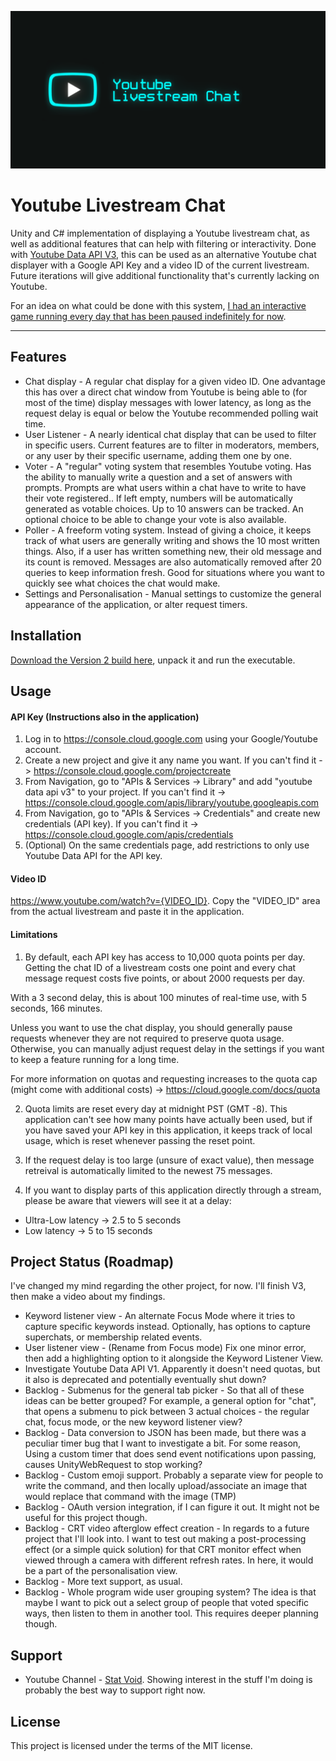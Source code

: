 ![](YTBanner.png)

# Youtube Livestream Chat

Unity and C# implementation of displaying a Youtube livestream chat, as well as additional features that can help with filtering or interactivity. Done with [Youtube Data API V3](https://developers.google.com/youtube/v3/), this can be used as an alternative Youtube chat displayer with a Google API Key and a video ID of the current livestream. Future iterations will give additional functionality that's currently lacking on Youtube.

For an idea on what could be done with this system, [I had an interactive game running every day that has been paused indefinitely for now](https://www.youtube.com/channel/UCRcljlI4ACjc5VWZVr4WdnA).

***

## Features
- Chat display - A regular chat display for a given video ID. One advantage this has over a direct chat window from Youtube is being able to (for most of the time) display messages with lower latency, as long as the request delay is equal or below the Youtube recommended polling wait time.
- User Listener - A nearly identical chat display that can be used to filter in specific users. Current features are to filter in moderators, members, or any user by their specific username, adding them one by one.
- Voter - A "regular" voting system that resembles Youtube voting. Has the ability to manually write a question and a set of answers with prompts. Prompts are what users within a chat have to write to have their vote registered.. If left empty, numbers will be automatically generated as votable choices. Up to 10 answers can be tracked. An optional choice to be able to change your vote is also available.
- Poller - A freeform voting system. Instead of giving a choice, it keeps track of what users are generally writing and shows the 10 most written things. Also, if a user has written something new, their old message and its count is removed. Messages are also automatically removed after 20 queries to keep information fresh. Good for situations where you want to quickly see what choices the chat would make.
- Settings and Personalisation - Manual settings to customize the general appearance of the application, or alter request timers.

## Installation
[Download the Version 2 build here](https://github.com/stat-void/Youtube-Livestream-Chat/releases/download/V2/Youtube-Livestream-Chat-V2.zip), unpack it and run the executable.

## Usage

#### API Key (Instructions also in the application)
1. Log in to https://console.cloud.google.com using your Google/Youtube account.
2. Create a new project and give it any name you want. If you can't find it -> https://console.cloud.google.com/projectcreate
3. From Navigation, go to "APIs & Services -> Library" and add "youtube data api v3" to your project. If you can't find it -> https://console.cloud.google.com/apis/library/youtube.googleapis.com
4. From Navigation, go to "APIs & Services -> Credentials" and create new credentials (API key). If you can't find it -> https://console.cloud.google.com/apis/credentials
5. (Optional) On the same credentials page, add restrictions to only use Youtube Data API for the API key.

#### Video ID
https://www.youtube.com/watch?v={VIDEO_ID}. Copy the "VIDEO_ID" area from the actual livestream and paste it in the application.

#### Limitations
1. By default, each API key has access to 10,000 quota points per day. Getting the chat ID of a livestream costs one point and every chat message request costs five points, or about 2000 requests per day.

With a 3 second delay, this is about 100 minutes of real-time use, with 5 seconds, 166 minutes. 

Unless you want to use the chat display, you should generally pause requests whenever they are not required to preserve quota usage. Otherwise, you can manually adjust request delay in the settings if you want to keep a feature running for a long time.

For more information on quotas and requesting increases to the quota cap (might come with additional costs) -> https://cloud.google.com/docs/quota

2. Quota limits are reset every day at midnight PST (GMT -8). This application can't see how many points have actually been used, but if you have saved your API key in this application, it keeps track of local usage, which is reset whenever passing the reset point.

3. If the request delay is too large (unsure of exact value), then message retreival is automatically limited to the newest 75 messages.

4. If you want to display parts of this application directly through a stream, please be aware that viewers will see it at a delay:

* Ultra-Low latency -> 2.5 to 5 seconds
* Low latency -> 5 to 15 seconds

## Project Status (Roadmap)
I've changed my mind regarding the other project, for now. I'll finish V3, then make a video about my findings.

- Keyword listener view - An alternate Focus Mode where it tries to capture specific keywords instead. Optionally, has options to capture superchats, or membership related events.
- User listener view - (Rename from Focus mode) Fix one minor error, then add a highlighting option to it alongside the Keyword Listener View.
- Investigate Youtube Data API V1. Apparently it doesn't need quotas, but it also is deprecated and potentially eventually shut down?
- Backlog - Submenus for the general tab picker - So that all of these ideas can be better grouped? For example, a general option for "chat", that opens a submenu to pick between 3 actual choices - the regular chat, focus mode, or the new keyword listener view?
- Backlog - Data conversion to JSON has been made, but there was a peculiar timer bug that I want to investigate a bit. For some reason, Using a custom timer that does send event notifications upon passing, causes UnityWebRequest to stop working?
- Backlog - Custom emoji support. Probably a separate view for people to write the command, and then locally upload/associate an image that would replace that command with the image (TMP)
- Backlog - OAuth version integration, if I can figure it out. It might not be useful for this project though.
- Backlog - CRT video afterglow effect creation - In regards to a future project that I'll look into. I want to test out making a post-processing effect (or a simple quick solution) for that CRT monitor effect when viewed through a camera with different refresh rates. In here, it would be a part of the personalisation view.
- Backlog - More text support, as usual.
- Backlog - Whole program wide user grouping system? The idea is that maybe I want to pick out a select group of people that voted specific ways, then listen to them in another tool. This requires deeper planning though.

## Support
- Youtube Channel - [Stat Void](https://www.youtube.com/channel/UCRcljlI4ACjc5VWZVr4WdnA). Showing interest in the stuff I'm doing is probably the best way to support right now.

## License
This project is licensed under the terms of the MIT license.


